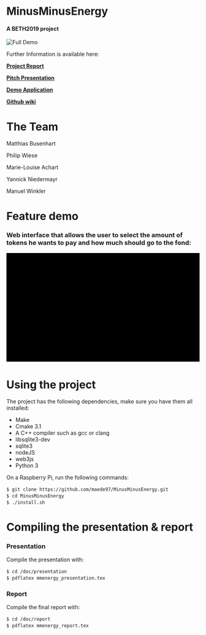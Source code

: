 # MinusMinusEnergy
#### A BETH2019 project
![Full Demo](doc/demo/fullDemo.gif)

Further Information is available here:

**[Project Report](#)**

**[Pitch Presentation](#)**

**[Demo Application](#)**

**[Github wiki](https://github.com/maede97/MinusMinusEnergy/wiki/Client)**

# The Team
Matthias Busenhart

Philip Wiese

Marie-Louise Achart

Yannick Niedermayr

Manuel Winkler

# Feature demo

### Web interface that allows the user to select the amount of tokens he wants to pay and how much should go to the fond:
![billPayment](doc/demo/billPayment.gif)

# Using the project
The project has the following dependencies, make sure you have them all installed:
- Make
- Cmake 3.1
- A C++ compiler such as gcc or clang
- libsqlite3-dev
- sqlite3
- nodeJS
- web3js
- Python 3

On a Raspberry Pi, run the following commands:
```sh
$ git clone https://github.com/maede97/MinusMinusEnergy.git
$ cd MinusMinusEnergy
$ ./install.sh
```

# Compiling the presentation & report
### Presentation
Compile the presentation with:
```sh
$ cd /doc/presentation
$ pdflatex mmenergy_presentation.tex
```
### Report
Compile the final report with:
```sh
$ cd /doc/report
$ pdflatex mmenergy_report.tex
```
